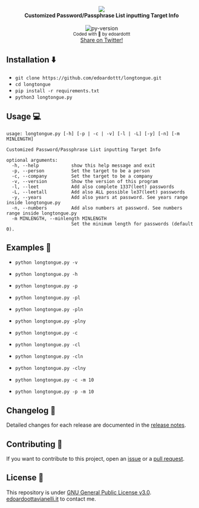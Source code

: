 <p align="center">
  <img src="https://github.com/edoardottt/images/blob/main/longtongue/logo.png"><br>
  <b>Customized Password/Passphrase List inputting Target Info</b><br>
  <br>
  <img src="https://github.com/edoardottt/images/blob/main/black-hat-python-code/python-version.svg" alt="py-version" />
  <br>
  <sub>
    Coded with 💙 by edoardottt
  </sub>
  <br>
  <!--Tweet button-->
  <a href="https://twitter.com/intent/tweet?url=https%3A%2F%2Fgithub.com%2Fedoardottt%2Flongtongue%20&text=longtongue%20-%20Customized%20Password/Passphrase%20List%20inputting%20Target%20Info%20%21&hashtags=pentesting%2Clinux%2Cpython%2Cnetwork%2Cpassword%2Cbugbounty%2Cinfosec" target="_blank">Share on Twitter!
  </a>
</p>

Installation ⬇️
----

- `git clone https://github.com/edoardottt/longtongue.git`
- `cd longtongue`
- `pip install -r requirements.txt`
- `python3 longtongue.py`

Usage 💻
----

```
usage: longtongue.py [-h] [-p | -c | -v] [-l | -L] [-y] [-n] [-m MINLENGTH]

Customized Password/Passphrase List inputting Target Info

optional arguments:
  -h, --help            show this help message and exit
  -p, --person          Set the target to be a person
  -c, --company         Set the target to be a company
  -v, --version         Show the version of this program
  -l, --leet            Add also complete 1337(leet) passwords
  -L, --leetall         Add also ALL possible le37(leet) passwords
  -y, --years           Add also years at password. See years range inside longtongue.py
  -n, --numbers         Add also numbers at password. See numbers range inside longtongue.py
  -m MINLENGTH, --minlength MINLENGTH
                        Set the minimum length for passwords (default 0).
```

Examples 📖
-------

- `python longtongue.py -v`

- `python longtongue.py -h`

- `python longtongue.py -p`

- `python longtongue.py -pl`

- `python longtongue.py -pln`

- `python longtongue.py -plny`

- `python longtongue.py -c`

- `python longtongue.py -cl`

- `python longtongue.py -cln`

- `python longtongue.py -clny`

- `python longtongue.py -c -m 10`

- `python longtongue.py -p -m 10`

Changelog 📌
-------

Detailed changes for each release are documented in the [release notes](https://github.com/edoardottt/longtongue/releases).

Contributing 🤝
------

If you want to contribute to this project, open an [issue](https://github.com/edoardottt/longtongue/issues) or a [pull request](https://github.com/edoardottt/longtongue/pulls).

License 📝
-------

This repository is under [GNU General Public License v3.0](https://github.com/edoardottt/longtongue/blob/main/LICENSE).  
[edoardoottavianelli.it](https://www.edoardoottavianelli.it) to contact me.
